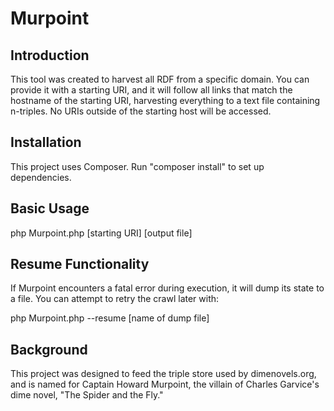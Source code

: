 Murpoint
========

Introduction
------------
This tool was created to harvest all RDF from a specific domain. You can provide
it with a starting URI, and it will follow all links that match the hostname of
the starting URI, harvesting everything to a text file containing n-triples. No
URIs outside of the starting host will be accessed.

Installation
------------
This project uses Composer. Run "composer install" to set up dependencies.

Basic Usage
-----------
php Murpoint.php [starting URI] [output file]

Resume Functionality
--------------------
If Murpoint encounters a fatal error during execution, it will dump its state to a file. You can attempt to retry the crawl later with:

php Murpoint.php --resume [name of dump file]

Background
----------
This project was designed to feed the triple store used by dimenovels.org, and
is named for Captain Howard Murpoint, the villain of Charles Garvice's dime
novel, "The Spider and the Fly."
